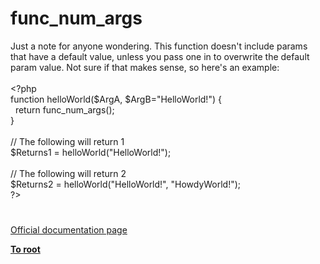 # func_num_args




<div class="phpcode"><span class="html">
Just a note for anyone wondering. This function doesn&apos;t include params that have a default value, unless you pass one in to overwrite the default param value. Not sure if that makes sense, so here&apos;s an example:
<br>
<br><span class="default">&lt;?php
<br></span><span class="keyword">function </span><span class="default">helloWorld</span><span class="keyword">(</span><span class="default">$ArgA</span><span class="keyword">, </span><span class="default">$ArgB</span><span class="keyword">=</span><span class="string">&quot;HelloWorld!&quot;</span><span class="keyword">) {
<br>&#xA0; return </span><span class="default">func_num_args</span><span class="keyword">();
<br>}
<br>
<br></span><span class="comment">// The following will return 1
<br></span><span class="default">$Returns1 </span><span class="keyword">= </span><span class="default">helloWorld</span><span class="keyword">(</span><span class="string">&quot;HelloWorld!&quot;</span><span class="keyword">);
<br>
<br></span><span class="comment">// The following will return 2
<br></span><span class="default">$Returns2 </span><span class="keyword">= </span><span class="default">helloWorld</span><span class="keyword">(</span><span class="string">&quot;HelloWorld!&quot;</span><span class="keyword">, </span><span class="string">&quot;HowdyWorld!&quot;</span><span class="keyword">);
<br></span><span class="default">?&gt;</span>
</span>
</div>
  

#

[Official documentation page](https://www.php.net/manual/en/function.func-num-args.php)

**[To root](/README.md)**